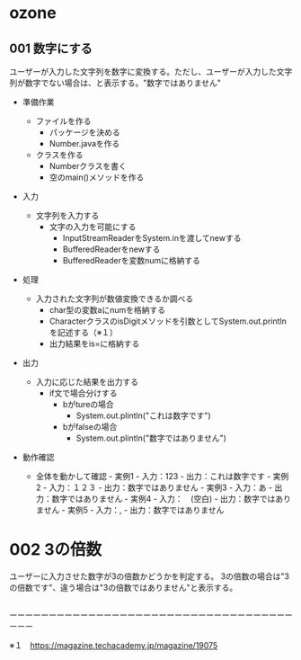 # ozone
## 001 数字にする
ユーザーが入力した文字列を数字に変換する。ただし、ユーザーが入力した文字列が数字でない場合は、と表示する。"数字ではありません"

- 準備作業
  - ファイルを作る
       - パッケージを決める
       - Number.javaを作る
  - クラスを作る
      - Numberクラスを書く
      - 空のmain()メソッドを作る
        
- 入力
  - 文字列を入力する
       - 文字の入力を可能にする
          - InputStreamReaderをSystem.inを渡してnewする
          - BufferedReaderをnewする
          - BufferedReaderを変数numに格納する
       
- 処理
   - 入力された文字列が数値変換できるか調べる
     - char型の変数aにnumを格納する
     - CharacterクラスのisDigitメソッドを引数としてSystem.out.printlnを記述する（※１）
     - 出力結果をis=に格納する
     
- 出力
   - 入力に応じた結果を出力する
      - if文で場合分けする
          - bがtureの場合
             - System.out.plintln("これは数字です")
          - bがfalseの場合
              - System.out.plintln("数字ではありません")
     
- 動作確認
   - 全体を動かして確認
         - 実例1
            - 入力：123
            - 出力：これは数字です
         - 実例2
           - 入力：１２３
           - 出力：数字ではありません
         - 実例3
            - 入力：あ
            - 出力：数字ではありません
         - 実例4
            - 入力：　(空白)
            - 出力：数字ではありません
          - 実例5
            - 入力：,
            - 出力：数字ではありません



# 002 3の倍数
ユーザーに入力させた数字が3の倍数かどうかを判定する。 3の倍数の場合は"3の倍数です"、違う場合は"3の倍数ではありません"と表示する。
## 


ーーーーーーーーーーーーーーーーーーーーーーーーーーーーーーーーーーーーーーー


※１　https://magazine.techacademy.jp/magazine/19075


